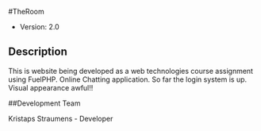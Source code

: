 #TheRoom

* Version: 2.0

## Description

This is website being developed as a web technologies course assignment using FuelPHP. Online Chatting application.
So far the login system is up. Visual appearance awful!!

##Development Team

Kristaps Straumens - Developer